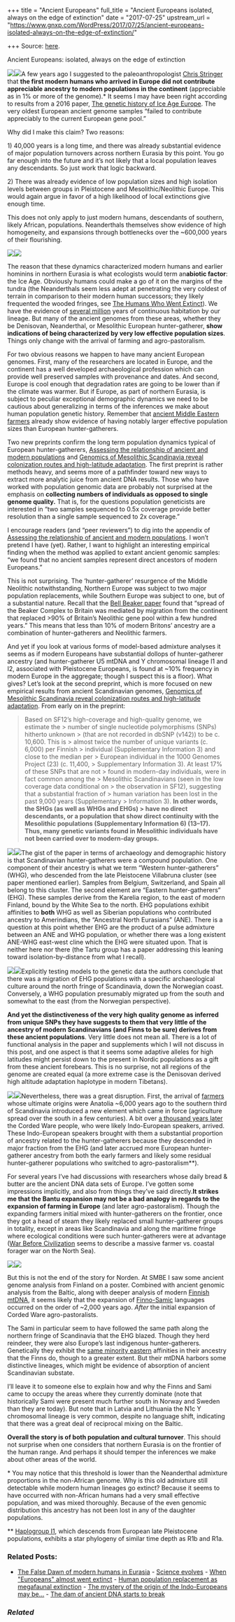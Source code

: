 +++
title = "Ancient Europeans"
full_title = "Ancient Europeans isolated, always on the edge of extinction"
date = "2017-07-25"
upstream_url = "https://www.gnxp.com/WordPress/2017/07/25/ancient-europeans-isolated-always-on-the-edge-of-extinction/"

+++
Source: [here](https://www.gnxp.com/WordPress/2017/07/25/ancient-europeans-isolated-always-on-the-edge-of-extinction/).

Ancient Europeans: isolated, always on the edge of extinction

[![](https://i0.wp.com/www.gnxp.com/WordPress/wp-content/uploads/2017/07/cromagbook.jpeg?resize=183%2C276)![](https://i0.wp.com/www.gnxp.com/WordPress/wp-content/uploads/2017/07/cromagbook.jpeg?resize=183%2C276)](https://www.amazon.com/exec/obidos/ASIN/1608194051/geneexpressio-20)A few years ago I suggested to the paleoanthropologist [Chris Stringer](https://en.wikipedia.org/wiki/Chris_Stringer) that **the first modern humans who arrived in Europe did not contribute appreciable ancestry to modern populations in the continent** (appreciable as in 1% or more of the genome).\* It seems I may have been right according to results from a 2016 paper, [The genetic history of Ice Age Europe](https://www.ncbi.nlm.nih.gov/pmc/articles/PMC4943878/). The very oldest European ancient genome samples “failed to contribute appreciably to the current European gene pool.”

Why did I make this claim? Two reasons:

1\) 40,000 years is a long time, and there was already substantial evidence of major population turnovers across northern Eurasia by this point. You go far enough into the future and it’s not likely that a local population leaves any descendants. So just work that logic backward.

2\) There was already evidence of low population sizes and high isolation levels between groups in Pleistocene and Mesolithic/Neolithic Europe. This would again argue in favor of a high likelihood of local extinctions give enough time.

This does not only apply to just modern humans, descendants of southern, likely African, populations. Neanderthals themselves show evidence of high homogeneity, and expansions through bottlenecks over the \~600,000 years of their flourishing.

[![](https://i0.wp.com/www.gnxp.com/WordPress/wp-content/uploads/2017/07/iceagewoodward.jpeg?resize=180%2C280)![](https://i0.wp.com/www.gnxp.com/WordPress/wp-content/uploads/2017/07/iceagewoodward.jpeg?resize=180%2C280)](https://www.amazon.com/exec/obidos/ASIN/0199580693/geneexpressio-20)

The reason that these dynamics characterized modern humans and earlier hominins in northern Eurasia is what ecologists would term an**abiotic factor**: the Ice Age. Obviously humans could make a go of it on the margins of the tundra (the Neanderthals seem less adept at penetrating the very coldest of terrain in comparison to their modern human successors; they likely frequented the wooded fringes, see [The Humans Who Went Extinct](https://www.amazon.com/exec/obidos/ASIN/0199239193/geneexpressio-20)). We have the evidence of [several million](https://en.wikipedia.org/wiki/Dmanisi#Homo_erectus_georgicus) years of continuous habitation by our lineage. But many of the ancient genomes from these areas, whether they be Denisovan, Neanderthal, or Mesolithic European hunter-gatherer, **show indications of being characterized by very low effective population sizes**. Things only change with the arrival of farming and agro-pastoralism.

For two obvious reasons we happen to have many ancient European genomes. First, many of the researchers are located in Europe, and the continent has a well developed archaeological profession which can provide well preserved samples with provenance and dates. And second, Europe is cool enough that degradation rates are going to be lower than if the climate was warmer. But if Europe, as part of northern Eurasia, is subject to peculiar exceptional demographic dynamics we need to be cautious about generalizing in terms of the inferences we make about human population genetic history. Remember that [ancient Middle Eastern farmers](http://www.biorxiv.org/content/early/2016/06/16/059311) already show evidence of having notably larger effective population sizes than European hunter-gatherers.

Two new preprints confirm the long term population dynamics typical of European hunter-gatherers, [Assessing the relationship of ancient and modern populations](http://www.biorxiv.org/content/early/2017/07/24/113779) and [Genomics of Mesolithic Scandinavia reveal colonization routes and high-latitude adaptation](http://www.biorxiv.org/content/early/2017/07/17/164400). The first preprint is rather methods heavy, and seems more of a pathfinder toward new ways to extract more analytic juice from ancient DNA results. Those who have worked with population genomic data are probably not surprised at the emphasis on **collecting numbers of individuals as opposed to **single genome quality**.** That is, for the questions population geneticists are interested in “two samples sequenced to 0.5x coverage provide better resolution than a single sample sequenced to 2x coverage.”

I encourage readers (and “peer reviewers”) to dig into the appendix of [Assessing the relationship of ancient and modern populations](http://www.biorxiv.org/content/early/2017/07/24/113779). I won’t pretend I have (yet). Rather, I want to highlight an interesting empirical finding when the method was applied to extant ancient genomic samples: “we found that no ancient samples represent direct ancestors of modern Europeans.”

This is not surprising. The ‘hunter-gatherer’ resurgence of the Middle Neolithic notwithstanding, Northern Europe was subject to two major population replacements, while Southern Europe was subject to one, but of a substantial nature. Recall that the [Bell Beaker paper](http://www.biorxiv.org/content/early/2017/05/09/135962) found that “spread of the Beaker Complex to Britain was mediated by migration from the continent that replaced \>90% of Britain’s Neolithic gene pool within a few hundred years.” This means that less than 10% of modern Britons’ ancestry are a combination of hunter-gatherers and Neolithic farmers.

And yet if you look at various forms of model-based admixture analyses it seems as if modern Europeans have substantial dollops of hunter-gatherer ancestry (and hunter-gatherer U5 mtDNA and Y chromosomal lineage I1 and I2, associated with Pleistocene Europeans, is found at \~10% frequency in modern Europe in the aggregate; though I suspect this is a floor). What gives? Let’s look at the second preprint, which is more focused on new empirical results from ancient Scandinavian genomes, [Genomics of Mesolithic Scandinavia reveal colonization routes and high-latitude adaptation](http://www.biorxiv.org/content/early/2017/07/17/164400). From early on in the preprint:

> Based on SF12’s high-coverage and high-quality genome, we estimate the > number of single nucleotide polymorphisms (SNPs) hitherto unknown > (that are not recorded in dbSNP (v142)) to be c. 10,600. This is > almost twice the number of unique variants (c. 6,000) per Finnish > individual (Supplementary Information 3) and close to the median per > European individual in the 1000 Genomes Project (23) (c. 11,400, > Supplementary Information 3). At least 17% of these SNPs that are not > found in modern-day individuals, were in fact common among the > Mesolithic Scandinavians (seen in the low coverage data conditional on > the observation in SF12), suggesting that a substantial fraction of > human variation has been lost in the past 9,000 years (Supplementary > Information 3). **In other words, the SHGs (as well as WHGs and EHGs) > have no direct descendants, or a population that show direct continuity with the Mesolithic populations (Supplementary Information 6) (13–17). Thus, many genetic variants found in Mesolithic individuals have not been carried over to modern-day groups.**

[![](https://i0.wp.com/www.gnxp.com/WordPress/wp-content/uploads/2017/07/scandgenfig1.jpg?resize=400%2C187)![](https://i0.wp.com/www.gnxp.com/WordPress/wp-content/uploads/2017/07/scandgenfig1.jpg?resize=400%2C187)](http://www.biorxiv.org/content/early/2017/07/17/164400)The gist of the paper in terms of archaeology and demographic history is that Scandinavian hunter-gatherers were a compound population. One component of their ancestry is what we term “Western hunter-gatherers” (WHG), who descended from the late Pleistocene Villabruna cluster (see paper mentioned earlier). Samples from Belgium, Switzerland, and Spain all belong to this cluster. The second element are “Eastern hunter-gatherers” (EHG). These samples derive from the Karelia region, to the east of modern Finland, bound by the White Sea to the north. EHG populations exhibit affinities to **both** WHG as well as Siberian populations who contributed ancestry to Amerindians, the “Ancestral North Eurasians” (ANE). There is a question at this point whether EHG are the product of a pulse admixture between an ANE and WHG population, or whether there was a long existent ANE-WHG east-west cline which the EHG were situated upon. That is neither here nor there (the Tartu group has a paper addressing this leaning toward isolation-by-distance from what I recall).

[![](https://i0.wp.com/www.gnxp.com/WordPress/wp-content/uploads/2017/07/foragersfarmers.jpeg?resize=180%2C280)![](https://i0.wp.com/www.gnxp.com/WordPress/wp-content/uploads/2017/07/foragersfarmers.jpeg?resize=180%2C280)](https://www.amazon.com/exec/obidos/ASIN/B00Q0MNEDM/geneexpressio-20)Explicitly testing models to the genetic data the authors conclude that there was a migration of EHG populations with a specific archaeological culture around the north fringe of Scandinavia, down the Norwegian coast. Conversely, a WHG population presumably migrated up from the south and somewhat to the east (from the Norwegian perspective).

**And yet the distinctiveness of the very high quality genome as inferred from unique SNPs they have suggests to them that very little of the ancestry of modern Scandinavians (and Finns to be sure) derives from these ancient populations**. Very little does not mean all. There is a lot of functional analysis in the paper and supplements which I will not discuss in this post, and one aspect is that it seems some adaptive alleles for high latitudes might persist down to the present in Nordic populations as a gift from these ancient forebears. This is no surprise, not all regions of the genome are created equal (a more extreme case is the Denisovan derived high altitude adaptation haplotype in modern Tibetans).

[![](https://i0.wp.com/www.gnxp.com/WordPress/wp-content/uploads/2017/07/warbeforecivilization.jpeg?resize=182%2C277)![](https://i0.wp.com/www.gnxp.com/WordPress/wp-content/uploads/2017/07/warbeforecivilization.jpeg?resize=182%2C277)](https://www.amazon.com/exec/obidos/ASIN/0195119126/geneexpressio-20)Nevertheless, there was a great disruption. First, the arrival of [farmers](https://en.wikipedia.org/wiki/Funnelbeaker_culture#Geography) whose ultimate origins were Anatolia \~6,000 years ago to the southern third of Scandinavia introduced a new element which came in force (agriculture spread over the south in a few centuries). A bit over [a thousand years later](https://en.wikipedia.org/wiki/Corded_Ware_culture#Swedish-Norwegian_Battle_Axe_culture) the Corded Ware people, who were likely Indo-European speakers, arrived. These Indo-European speakers brought with them a substantial proportion of ancestry related to the hunter-gatherers because they descended in major fraction from the EHG (and later accrued more European hunter-gatherer ancestry from both the early farmers and likely some residual hunter-gatherer populations who switched to agro-pastoralism\*\*).

For several years I’ve had discussions with researchers whose daily bread & butter are the ancient DNA data sets of Europe. I’ve gotten some impressions implicitly, and also from things they’ve said directly.**It strikes me that the Bantu expansion may not be a bad analogy in regards to the expansion of farming in Europe** (and later agro-pastoralism). Though the expanding farmers initial mixed with hunter-gatherers on the frontier, once they got a head of steam they likely replaced small hunter-gatherer groups in totality, except in areas like Scandinavia and along the maritime fringe where ecological conditions were such hunter-gatherers were at advantage ([War Before Civilization](https://www.amazon.com/exec/obidos/ASIN/0195119126/geneexpressio-20) seems to describe a massive farmer vs. coastal forager war on the North Sea).

[![](https://i0.wp.com/www.gnxp.com/WordPress/wp-content/uploads/2017/07/440px-Sami_Jienat.jpg?resize=200%2C150)![](https://i0.wp.com/www.gnxp.com/WordPress/wp-content/uploads/2017/07/440px-Sami_Jienat.jpg?resize=200%2C150)](https://en.wikipedia.org/wiki/Sami_people)

But this is not the end of the story for Norden. At SMBE I saw some ancient genome analysis from Finland on a poster. Combined with ancient genomic analysis from the Baltic, along with deeper analysis of modern [Finnish mtDNA](https://www.nature.com/articles/s41598-017-05673-7), it seems likely that the expansion of [Finno-Samic](https://en.wikipedia.org/wiki/Finno-Samic_languages) languages occurred on the order of \~2,000 years ago. *After* the initial expansion of Corded Ware agro-pastoralists.

The Sami in particular seem to have followed the same path along the northern fringe of Scandinavia that the EHG blazed. Though they herd reindeer, they were also Europe’s last indigenous hunter-gatherers. Genetically they exhibit the [same minority eastern](https://www.ncbi.nlm.nih.gov/pmc/articles/PMC3062008/) affinities in their ancestry that the Finns do, though to a greater extent. But their mtDNA harbors some distinctive lineages, which might be evidence of absorption of ancient Scandinavian substate.

I’ll leave it to someone else to explain how and why the Finns and Sami came to occupy the areas where they currently dominate (note that historically Sami were present much further south in Norway and Sweden than they are today). But note that in Latvia and Lithuania the N1c Y chromosomal lineage is very common, despite no language shift, indicating that there was a great deal of reciprocal mixing on the Baltic.

**Overall the story is of both population and cultural turnover**. This should not surprise when one considers that northern Eurasia is on the frontier of the human range. And perhaps it should temper the inferences we make about other areas of the world.

\* You may notice that this threshold is lower than the Neanderthal admixture proportions in the non-African genome. Why is this old admixture still detectable while modern human lineages go extinct? Because it seems to have occurred with non-African humans had a very small effective population, and was mixed thoroughly. Because of the even genomic distribution this ancestry has not been lost in any of the daughter populations.

\*\* [Haplogroup I1](https://en.wikipedia.org/wiki/Haplogroup_I-M253), which descends from European late Pleistocene populations, exhibits a star phylogeny of similar time depth as R1b and R1a.

### Related Posts:

- [The False Dawn of modern humans in
  Eurasia](https://www.gnxp.com/WordPress/2015/06/24/the-false-dawn-of-modern-humans-in-eurasia/) - [Science
  evolves](https://www.gnxp.com/WordPress/2012/01/07/science-evolves/) - [When "Europeans" almost went
  extinct](https://www.gnxp.com/WordPress/2015/03/30/when-europeans-almost-went-extinct/) - [Human population replacement as megafaunal
  extinction](https://www.gnxp.com/WordPress/2016/02/04/human-population-replacement-as-megafaunal-extinction/) - [The mystery of the origin of the Indo-Europeans may
  be…](https://www.gnxp.com/WordPress/2012/07/01/the-mystery-of-the-origin-of-the-indo-europeans-may-be-solved-within-the-next-2-years/) - [The dam of ancient DNA starts to
  break](https://www.gnxp.com/WordPress/2013/01/21/the-dam-of-ancient-dna-starts-to-break/)

### *Related*

[](https://www.addtoany.com/add_to/facebook?linkurl=https%3A%2F%2Fwww.gnxp.com%2FWordPress%2F2017%2F07%2F25%2Fancient-europeans-isolated-always-on-the-edge-of-extinction%2F&linkname=Ancient%20Europeans%3A%20isolated%2C%20always%20on%20the%20edge%20of%20extinction "Facebook")[](https://www.addtoany.com/add_to/twitter?linkurl=https%3A%2F%2Fwww.gnxp.com%2FWordPress%2F2017%2F07%2F25%2Fancient-europeans-isolated-always-on-the-edge-of-extinction%2F&linkname=Ancient%20Europeans%3A%20isolated%2C%20always%20on%20the%20edge%20of%20extinction "Twitter")[](https://www.addtoany.com/add_to/email?linkurl=https%3A%2F%2Fwww.gnxp.com%2FWordPress%2F2017%2F07%2F25%2Fancient-europeans-isolated-always-on-the-edge-of-extinction%2F&linkname=Ancient%20Europeans%3A%20isolated%2C%20always%20on%20the%20edge%20of%20extinction "Email")[](https://www.addtoany.com/share)
